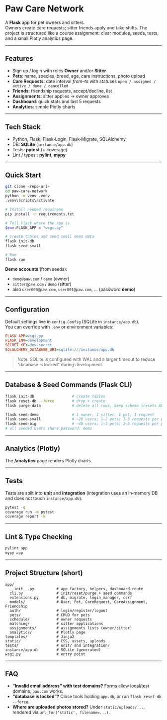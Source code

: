 # Paw Care Network

A **Flask** app for pet owners and sitters.  
Owners create care requests; sitter friends apply and take shifts. The project is structured like a course assignment: clear modules, seeds, tests, and a small Plotly analytics page.

---

## Features
- Sign up / login with roles **Owner** and/or **Sitter**
- **Pets**: name, species, breed, age, care instructions, photo upload
- **Care Requests**: date interval *from–to* with statuses `open / assigned / active / done / cancelled`
- **Friends**: friendship requests, accept/decline, list
- **Assignments**: sitter applies → owner approves
- **Dashboard**: quick stats and last 5 requests
- **Analytics**: simple Plotly charts

---

## Tech Stack
- Python, Flask, Flask‑Login, Flask‑Migrate, SQLAlchemy  
- DB: **SQLite** (`instance/app.db`)  
- Tests: **pytest** (+ coverage)  
- Lint / types : **pylint**, **mypy**

---

## Quick Start

```bash
git clone <repo-url>
cd paw-care-network
python -m venv .venv
.venv\Scripts\activate

# Install needed requireme
pip install -r requirements.txt

# Tell Flask where the app is
$env:FLASK_APP = "wsgi.py"

# Create tables and seed small demo data
flask init-db
flask seed-small

# Run
flask run
```

**Demo accounts** (from seeds):  
- `demo@paw.com` / `demo` (owner)  
- `sitter@paw.com` / `demo` (sitter)  
- also `user000@paw.com`, `user001@paw.com`, … (password **demo**)

---

## Configuration
Default settings live in `config.Config` (SQLite in `instance/app.db`).  
You can override with `.env` or environment variables:

```ini
FLASK_APP=wsgi.py
FLASK_ENV=development
SECRET_KEY=dev-secret
SQLALCHEMY_DATABASE_URI=sqlite:///instance/app.db
```

> Note: SQLite is configured with WAL and a larger timeout to reduce “database is locked” during development.

---

## Database & Seed Commands (Flask CLI)

```bash
flask init-db                 # create tables
flask reset-db --force        # drop + create 
flask purge-data              # delete all rows, keep schema (resets AUTOINCREMENT on SQLite)

flask seed-demo               # 1 owner, 1 sitter, 1 pet, 1 request
flask seed-small              # ~20 users; 1–2 pets; 1–3 requests per pet
flask seed-big                # ~40 users; 1–3 pets; 2–5 requests per pet
# all seeded users share password: demo
```

---

## Analytics (Plotly)
The **/analytics** page renders Plotly charts.

---

## Tests
Tests are split into **unit** and **integration** (integration uses an in‑memory DB and does not touch `instance/app.db`).

```bash
pytest -q
coverage run -m pytest
coverage report -m   
```

---

## Lint & Type Checking 

```bash
pylint app
mypy app
```

---

## Project Structure (short)

```
app/
  __init__.py          # app factory, helpers, dashboard route
  cli.py               # init/reset/purge + seed commands
  extensions.py        # db, migrate, login_manager, csrf
  models/              # User, Pet, CareRequest, CareAssignment, Friendship
  auth/                # login/register/logout
  pets/                # CRUD for pets
  schedule/            # owner requests
  matching/            # sitter applications
  assignments/         # assignments lists (owner/sitter)
  analytics/           # Plotly page
templates/             # Jinja2
static/                # CSS, assets, uploads
tests/                 # unit/ and integration/
instance/app.db        # SQLite (generated)
wsgi.py                # entry point
```

---

## FAQ
- **“Invalid email address” with test domains?** Forms allow local/test domains; `paw.com` works.  
- **“database is locked”?** Close tools holding `app.db`, or run `flask reset-db --force`.  
- **Where are uploaded photos stored?** Under `static/uploads/...`, rendered via `url_for('static', filename=...)`.
